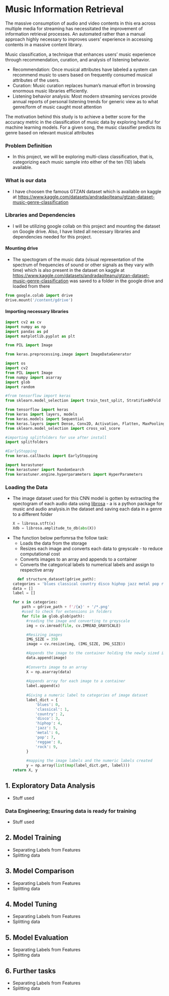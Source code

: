 # Music Information Retrieval
The massive consumption of audio and video contents in this era across multiple media for streaming has necessitated the improvement of information retrieval processes. An automated rather than a manual approach highly necessary to improves users’ experience in accessing contents in a massive content library. 

Music classification, a technique that enhances users’ music experience through recommendation, curation, and analysis of listening behavior.
- Recommendation: Once musical attributes have labeled a system can recommend music to users based on frequently consumed musical attributes of the users. 
- Curation: Music curation replaces human’s manual effort in browsing enormous music libraries efficiently. 
- Listening behavior analysis: Most modern streaming services provide annual reports of personal listening trends for generic view as to what genre/form of music caught most attention

The motivation behind this study is to achieve a better score for the accuracy metric in the classification of music data by exploring handful for machine learning models. For a given song, the music classifier predicts its genre based on relevant musical attributes


### Problem Definition
* In this project, we will be exploring multi-class classification, that is, categorizing each music sample into either of the ten (10) labels available. 
### What is our data
* I have choosen the famous GTZAN dataset which is available on kaggle at https://www.kaggle.com/datasets/andradaolteanu/gtzan-dataset-music-genre-classification
### Libraries and Dependencies
* I will be utilizing google collab on this project and mounting the dataset on Google drive. Also, I have listed all necessary libraries and dependencies needed for this project.
#### Mounting drive
* The spectogram of the music data (visual representation of the spectrum of frequencies of sound or other signals as they vary with time) which is also present in the dataset on kaggle at https://www.kaggle.com/datasets/andradaolteanu/gtzan-dataset-music-genre-classification was saved to a folder in the google drive and loaded from there
``` python
from google.colab import drive
drive.mount('/content/gdrive')
```

#### Importing necessary libraries
``` python
import cv2 as cv
import numpy as np
import pandas as pd
import matplotlib.pyplot as plt

from PIL import Image

from keras.preprocessing.image import ImageDataGenerator

import os
import cv2
from PIL import Image
from numpy import asarray
import glob
import random

#from tensorflow import keras
from sklearn.model_selection import train_test_split, StratifiedKFold

from tensorflow import keras
from keras import layers, models
from keras.models import Sequential
from keras.layers import Dense, Conv2D, Activation, Flatten, MaxPooling2D, Dropout
from sklearn.model_selection import cross_val_score

#importing splitfolders for use after install
import splitfolders

#EarlyStopping
from keras.callbacks import EarlyStopping

import kerastuner
from kerastuner import RandomSearch
from kerastuner.engine.hyperparameters import HyperParameters
```

### Loading the Data
* The image dataset used for this CNN model is gotten by extracting the spectogram of each audio data using [librosa](/https://librosa.org/doc/latest/index.html) - a is a python package for music and audio analysis.in the dataset and saving each data in a genre to a different folder
  ``` python
  X = librosa.stft(x)
  Xdb = librosa.amplitude_to_db(abs(X))
  ```
* The function below perfomrsa the follow task:
  - Loads the data from the storage 
  - Resizes each image and converts each data to greyscale - to reduce computational cost
  - Converts images to an array and appends to a container 
  - Converts the categorical labels to numerical labels and assign to respective array
  ``` python
    def structure_dataset(gdrive_path):
  categories = 'blues classical country disco hiphop jazz metal pop reggae rock'.split()
  data = []
  label = []

  for x in categories:
      path = gdrive_path + f'/{x}' + '/*.png' 
      #used to check for extensions in folders
      for file in glob.glob(path):
        #reading the image and converting to greyscale
        img = cv.imread(file, cv.IMREAD_GRAYSCALE)

        #Resizing images
        IMG_SIZE = 350
        image = cv.resize(img, (IMG_SIZE, IMG_SIZE))

        #Appends the image to the container holding the newly sized images
        data.append(image)
        
        #Converts image to an array
        X = np.asarray(data)
        
        #Appends array for each image to a container
        label.append(x)
        
        #Giving a numeric label to categories of image dataset
        label_dict = {
            'blues': 0,
            'classical': 1,
            'country': 2,
            'disco': 3,
            'hiphop': 4,
            'jazz': 5,
            'metal': 6,
            'pop': 7,
            'reggae': 8,
            'rock': 9,
        }
        
        #mapping the image labels and the numeric labels created
        y = np.array(list(map(label_dict.get, label)))
  return X, y
  ```
## 1. Exploratory Data Analysis
* Stuff used
### Data Engineering; Ensuring data is ready for training
* Stuff used
## 2. Model Training
* Separating Labels from Features
* Splitting data
## 3. Model Comparison
* Separating Labels from Features
* Splitting data
## 4. Model Tuning
* Separating Labels from Features
* Splitting data
## 5. Model Evaluation
* Separating Labels from Features
* Splitting data
## 6. Further tasks
* Separating Labels from Features
* Splitting data

